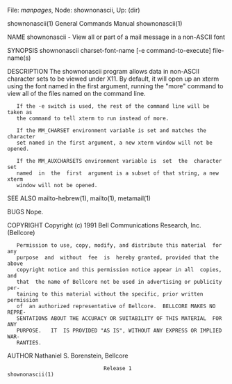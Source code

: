 File: *manpages*,  Node: shownonascii,  Up: (dir)

shownonascii(1)             General Commands Manual            shownonascii(1)



NAME
       shownonascii - View all or part of a mail message in a non-ASCII font

SYNOPSIS
       shownonascii  charset-font-name [-e command-to-execute] file-name(s)

DESCRIPTION
       The  shownonascii program allows data in non-ASCII character sets to be
       viewed under X11.    By default, it will open up  an  xterm  using  the
       font  named  in  the first argument, running the "more" command to view
       all of the files named on the command line.

       If the -e switch is used, the rest of the command line will be taken as
       the command to tell xterm to run instead of more.

       If the MM_CHARSET environment variable is set and matches the character
       set named in the first argument, a new xterm window will not be opened.

       If the MM_AUXCHARSETS environment variable is  set  the  character  set
       named  in  the  first  argument is a subset of that string, a new xterm
       window will not be opened.

SEE ALSO
       mailto-hebrew(1), mailto(1), metamail(1)

BUGS
       Nope.

COPYRIGHT
       Copyright (c) 1991 Bell Communications Research, Inc. (Bellcore)

       Permission to use, copy, modify, and distribute this material  for  any
       purpose  and  without  fee  is  hereby granted, provided that the above
       copyright notice and this permission notice appear in all  copies,  and
       that  the name of Bellcore not be used in advertising or publicity per-
       taining to this material without the specific, prior written permission
       of  an authorized representative of Bellcore.  BELLCORE MAKES NO REPRE-
       SENTATIONS ABOUT THE ACCURACY OR SUITABILITY OF THIS MATERIAL  FOR  ANY
       PURPOSE.   IT  IS PROVIDED "AS IS", WITHOUT ANY EXPRESS OR IMPLIED WAR-
       RANTIES.

AUTHOR
       Nathaniel S. Borenstein, Bellcore



                                   Release 1                   shownonascii(1)
